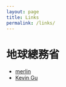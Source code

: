 ```yaml
---
layout: page
title: Links
permalink: /links/
---
```

# **地球總務省**
- [merlin](https://merlinlabo.me/ "merlin")
- [Kevin Gu](https://www.imisscoverflow.xyz/ "Kevin Gu")



